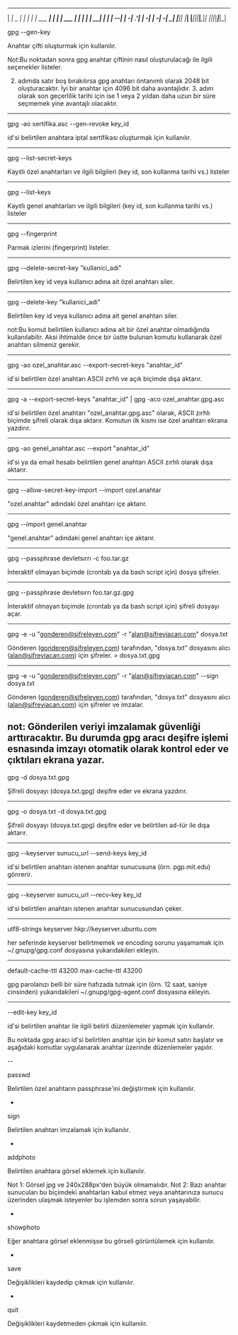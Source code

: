  _____ _____ _____    _____ _           _       _           _   
|   __|  _  |   __|  |     | |_ ___ ___| |_ ___| |_ ___ ___| |_ 
|  |  |   __|  |  |  |   --|   | -_| .'|  _|_ -|   | -_| -_|  _|
|_____|__|  |_____|  |_____|_|_|___|__,|_| |___|_|_|___|___|_|  
                                                                

gpg --gen-key

Anahtar çifti oluşturmak için kullanılır.

Not:Bu noktadan sonra gpg anahtar çiftinin nasıl oluşturulacağı ile ilgili 
seçenekler listeler.

2. adımda satır boş bırakılırsa gpg anahtarı öntanımlı olarak 2048 bit oluşturacaktır.
İyi bir anahtar için 4096 bit daha avantajlıdır. 3. adım olarak son geçerlilik tarihi için ise
1 veya 2 yıldan daha uzun bir süre seçmemek yine avantajlı olacaktır.

----

gpg -ao sertifika.asc --gen-revoke key_id

id'si belirtilen anahtara iptal sertifikası oluşturmak için kullanılır.

----
gpg --list-secret-keys

Kayıtlı özel anahtarları ve ilgili bilgileri (key id, son kullanma tarihi vs.) listeler

----

gpg --list-keys

Kayıtlı genel anahtarları ve ilgili bilgileri (key id, son kullanma tarihi vs.) listeler

----

gpg --fingerprint

Parmak izlerini (fingerprint) listeler. 

----
gpg --delete-secret-key "kullanici_adi"

Belirtilen key id veya kullanıcı adına ait özel anahtarı siler.

----

gpg --delete-key "kullanici_adi"

Belirtilen key id veya kullanıcı adına ait genel anahtarı siler.

not:Bu komut belirtilen kullanıcı adına ait bir özel anahtar olmadığında kullanılabilir.
Aksi ihtimalde önce bir üstte bulunan komutu kullanarak özel anahtarı silmeniz gerekir.

----

gpg -ao ozel_anahtar.asc --export-secret-keys "anahtar_id"

id'si belirtilen özel anahtarı ASCII zırhlı ve açık biçimde dışa aktarır.

----

gpg -a --export-secret-keys "anahtar_id" | gpg -aco ozel_anahtar.gpg.asc

id'si belirtilen özel anahtarı "ozel_anahtar.gpg.asc" olarak, ASCII zırhlı
biçimde şifreli olarak dışa aktarır. Komutun ilk kısmı ise özel anahtarı ekrana yazdırır.

----

gpg -ao genel_anahtar.asc --export "anahtar_id"

id'si ya da email hesabı belirtilen genel anahtarı ASCII zırhlı olarak dışa aktarır.

----

gpg --allow-secret-key-import --import ozel.anahtar

"ozel.anahtar" adındaki özel anahtarı içe aktarır.

----

gpg --import genel.anahtar

"genel.anahtar" adındaki genel anahtarı içe aktarır.

----
gpg --passphrase devletsırrı -c foo.tar.gz

İnteraktif olmayan biçimde (crontab ya da bash script için) dosya şifreler.

----

gpg --passphrase devletsırrı foo.tar.gz.gpg

İnteraktif olmayan biçimde (crontab ya da bash script için) şifreli dosyayı açar. 

----

gpg -e -u "gonderen@sifreleyen.com" -r "alan@sifreyiacan.com" dosya.txt

Gönderen (gonderen@sifreleyen.com) tarafından, "dosya.txt" dosyasını 
alıcı (alan@sifreyiacan.com) için şifreler. > dosya.txt.gpg
 
----

gpg -e -u "gonderen@sifreleyen.com" -r "alan@sifreyiacan.com" --sign dosya.txt

Gönderen (gonderen@sifreleyen.com) tarafından, "dosya.txt" dosyasını 
alıcı (alan@sifreyiacan.com) için şifreler ve imzalar. 

not: Gönderilen veriyi imzalamak güvenliği arttıracaktır. Bu durumda gpg aracı 
deşifre işlemi esnasında imzayı otomatik olarak kontrol eder ve çıktıları ekrana yazar.   
----

gpg -d dosya.txt.gpg

Şifreli dosyayı (dosya.txt.gpg) deşifre eder ve 
ekrana yazdırır.

----

gpg -o dosya.txt -d dosya.txt.gpg

Şifreli dosyayı (dosya.txt.gpg) deşifre eder ve
belirtilen ad-tür ile dışa aktarır.

----

gpg --keyserver sunucu_url --send-keys key_id

id'si belirtilen anahtarı istenen anahtar sunucusuna (örn. pgp.mit.edu) gönrerir.

----

gpg --keyserver sunucu_url --recv-key key_id

id'si belirtilen anahtarı istenen anahtar sunucusundan çeker. 

----

utf8-strings
keyserver  hkp://keyserver.ubuntu.com

her seferinde keyserver belirtmemek ve encoding sorunu yaşamamak için ~/.gnupg/gpg.conf dosyasına yukarıdakileri ekleyin.

----

default-cache-ttl 43200
max-cache-ttl 43200

gpg parolanızı belli bir süre hafızada tutmak için (örn. 12 saat, saniye cinsinden) yukarıdakileri ~/.gnupg/gpg-agent.conf dosyasına ekleyin.

----

--edit-key key_id

id'si belirtilen anahtar ile ilgili belirli düzenlemeler yapmak için kullanılır.

Bu noktada gpg aracı id'si belirtilen anahtar için bir komut satırı başlatır ve aşağıdaki
komutlar uygulanarak anahtar üzerinde düzenlemeler yapılır.

--

passwd

Belirtilen özel anahtarın passphrase'ini değiştirmek için kullanılır.

-

sign 

Belirtilen anahtarı imzalamak için kullanılır.

-

addphoto

Belirtilen anahtara görsel eklemek için kullanılır.

Not 1: Görsel jpg ve 240x288px'den büyük olmamalıdır. 
Not 2: Bazı anahtar sunucuları bu biçimdeki anahtarları kabul etmez veya
anahtarınıza sunucu üzerinden ulaşmak isteyenler bu işlemden sonra sorun yaşayabilir.

-

showphoto

Eğer anahtara görsel eklenmişse bu görseli görüntülemek için kullanılır.

-

save

Değişiklikleri kaydedip çıkmak için kullanılır.

-

quit

Değişiklikleri kaydetmeden çıkmak için kullanılır.











